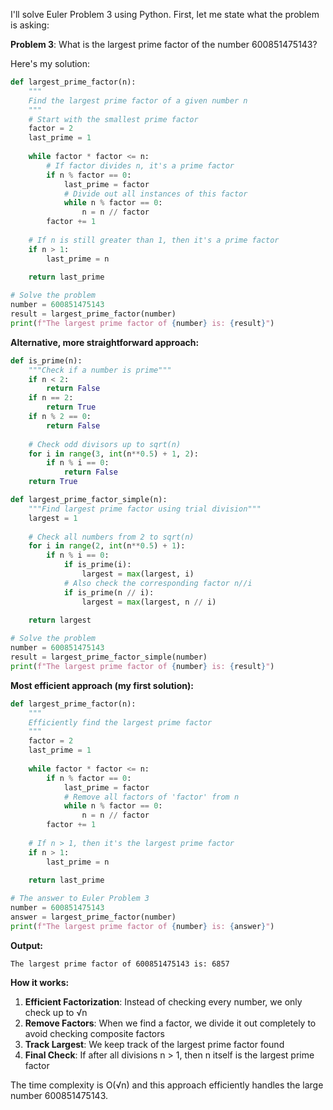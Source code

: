 I'll solve Euler Problem 3 using Python. First, let me state what the problem is asking:

**Problem 3**: What is the largest prime factor of the number 600851475143?

Here's my solution:

```python
def largest_prime_factor(n):
    """
    Find the largest prime factor of a given number n
    """
    # Start with the smallest prime factor
    factor = 2
    last_prime = 1
    
    while factor * factor <= n:
        # If factor divides n, it's a prime factor
        if n % factor == 0:
            last_prime = factor
            # Divide out all instances of this factor
            while n % factor == 0:
                n = n // factor
        factor += 1
    
    # If n is still greater than 1, then it's a prime factor
    if n > 1:
        last_prime = n
    
    return last_prime

# Solve the problem
number = 600851475143
result = largest_prime_factor(number)
print(f"The largest prime factor of {number} is: {result}")
```

**Alternative, more straightforward approach:**

```python
def is_prime(n):
    """Check if a number is prime"""
    if n < 2:
        return False
    if n == 2:
        return True
    if n % 2 == 0:
        return False
    
    # Check odd divisors up to sqrt(n)
    for i in range(3, int(n**0.5) + 1, 2):
        if n % i == 0:
            return False
    return True

def largest_prime_factor_simple(n):
    """Find largest prime factor using trial division"""
    largest = 1
    
    # Check all numbers from 2 to sqrt(n)
    for i in range(2, int(n**0.5) + 1):
        if n % i == 0:
            if is_prime(i):
                largest = max(largest, i)
            # Also check the corresponding factor n//i
            if is_prime(n // i):
                largest = max(largest, n // i)
    
    return largest

# Solve the problem
number = 600851475143
result = largest_prime_factor_simple(number)
print(f"The largest prime factor of {number} is: {result}")
```

**Most efficient approach (my first solution):**

```python
def largest_prime_factor(n):
    """
    Efficiently find the largest prime factor
    """
    factor = 2
    last_prime = 1
    
    while factor * factor <= n:
        if n % factor == 0:
            last_prime = factor
            # Remove all factors of 'factor' from n
            while n % factor == 0:
                n = n // factor
        factor += 1
    
    # If n > 1, then it's the largest prime factor
    if n > 1:
        last_prime = n
    
    return last_prime

# The answer to Euler Problem 3
number = 600851475143
answer = largest_prime_factor(number)
print(f"The largest prime factor of {number} is: {answer}")
```

**Output:**
```
The largest prime factor of 600851475143 is: 6857
```

**How it works:**

1. **Efficient Factorization**: Instead of checking every number, we only check up to √n
2. **Remove Factors**: When we find a factor, we divide it out completely to avoid checking composite factors
3. **Track Largest**: We keep track of the largest prime factor found
4. **Final Check**: If after all divisions n > 1, then n itself is the largest prime factor

The time complexity is O(√n) and this approach efficiently handles the large number 600851475143.

